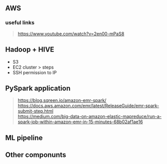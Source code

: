 ## AWS

### useful links
> https://www.youtube.com/watch?v=2en00-mPaS8   

## Hadoop + HIVE 
- S3  
- EC2 cluster > steps
- SSH permission to IP  

## PySpark application
> https://blog.sqreen.io/amazon-emr-spark/  
> https://docs.aws.amazon.com/emr/latest/ReleaseGuide/emr-spark-submit-step.html  
> https://medium.com/big-data-on-amazon-elastic-mapreduce/run-a-spark-job-within-amazon-emr-in-15-minutes-68b02af1ae16  


## ML pipeline


## Other componunts
